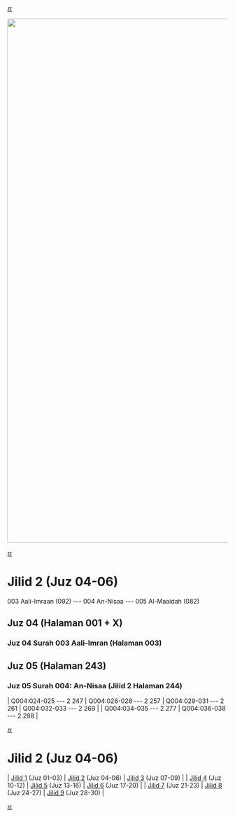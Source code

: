 ---
---

[&#x213C;](#idxXXX)<br id="idx000">

<img src="{{ site.baseurl }}/assets/images/z4816-02.jpg" style="width:1199px;">

[&#x213C;](#)<br id="idx1">
# Jilid 2 (Juz 04-06)

003 Aali-Imraan (092) --- 004 An-Nisaa --- 005 Al-Maaidah (082)

## Juz 04 (Halaman 001 + X)

### Juz 04 Surah 003 Aali-Imran (Halaman 003)

## Juz 05 (Halaman 243)

### Juz 05 Surah 004: An-Nisaa (Jilid 2 Halaman 244)

| Q004:024-025 --- 2 247 | Q004:026-028 --- 2 257 | Q004:029-031 --- 2 261 | Q004:032-033 --- 2 269 |
| Q004:034-035 --- 2 277 | Q004:036-038 --- 2 288 |

[&#x213C;](#)<br id="idxA">
# Jilid 2 (Juz 04-06)

| [Jilid 1](/001.html) (Juz 01-03) | [Jilid 2](/002.html) (Juz 04-06) | [Jilid 3](/003.html) (Juz 07-09) |
| [Jilid 4](/004.html) (Juz 10-12) | [Jilid 5](/005.html) (Juz 13-16) | [Jilid 6](/006.html) (Juz 17-20) |
| [Jilid 7](/007.html) (Juz 21-23) | [Jilid 8](/008.html) (Juz 24-27) | [Jilid 9](/009.html) (Juz 28-30) |

[&#x213C;](#)<br id="idxXXX">

